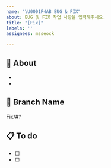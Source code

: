 ```yaml
---
name: "\U0001F4AB BUG & FIX"
about: BUG 및 FIX 작업 사항을 입력해주세요.
title: "[Fix]"
labels: ''
assignees: msseock

---
```


## 🤔 About
- 
- 

## 💫 Branch Name
Fix/#?

## 📋 To do
- [ ] 
- [ ]
